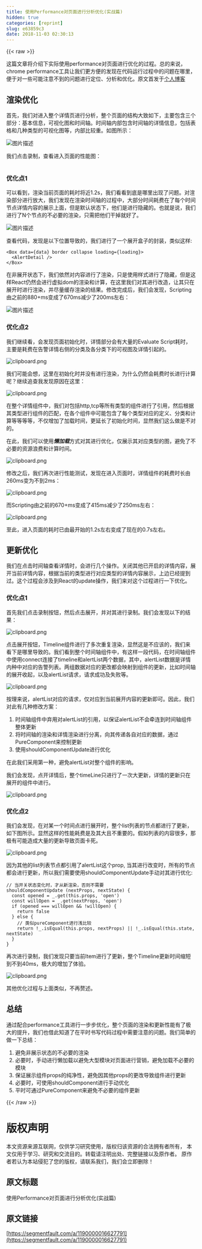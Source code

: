 ```yaml
---
title: 使用Performance对页面进行分析优化(实战篇)
hidden: true
categories: [reprint]
slug: e63859c3
date: 2018-11-03 02:30:13
---
```


{{< raw >}}
<p>&#x8FD9;&#x7BC7;&#x6587;&#x7AE0;&#x5C06;&#x4ECB;&#x7ECD;&#x4E0B;&#x5B9E;&#x9645;&#x4F7F;&#x7528;performance&#x5BF9;&#x9875;&#x9762;&#x8FDB;&#x884C;&#x4F18;&#x5316;&#x7684;&#x8FC7;&#x7A0B;&#x3002;&#x603B;&#x7684;&#x6765;&#x8BF4;&#xFF0C;chrome performance&#x5DE5;&#x5177;&#x8BA9;&#x6211;&#x4EEC;&#x66F4;&#x65B9;&#x4FBF;&#x7684;&#x53D1;&#x73B0;&#x5728;&#x4EE3;&#x7801;&#x8FD0;&#x884C;&#x8FC7;&#x7A0B;&#x4E2D;&#x7684;&#x95EE;&#x9898;&#x5728;&#x54EA;&#x91CC;&#xFF0C;&#x4FBF;&#x4E8E;&#x5BF9;&#x4E00;&#x4E9B;&#x53EF;&#x80FD;&#x6CE8;&#x610F;&#x4E0D;&#x5230;&#x7684;&#x95EE;&#x9898;&#x8FDB;&#x884C;&#x5B9A;&#x4F4D;&#x3001;&#x5206;&#x6790;&#x548C;&#x4F18;&#x5316;&#x3002;&#x539F;&#x6587;&#x9996;&#x53D1;&#x4E8E;<a href="http://callmedadaxin.github.io/2018/10/09/optimize-react-app-with-chrome-performance/" rel="nofollow noreferrer" target="_blank">&#x4E2A;&#x4EBA;&#x535A;&#x5BA2;</a></p><h2 id="articleHeader0">&#x6E32;&#x67D3;&#x4F18;&#x5316;</h2><p>&#x9996;&#x5148;&#xFF0C;&#x6211;&#x4EEC;&#x5BF9;&#x8FDB;&#x5165;&#x6574;&#x4E2A;&#x8BE6;&#x60C5;&#x9875;&#x8FDB;&#x884C;&#x5206;&#x6790;&#xFF0C;&#x6574;&#x4E2A;&#x9875;&#x9762;&#x7684;&#x7ED3;&#x6784;&#x5927;&#x81F4;&#x5982;&#x4E0B;&#xFF0C;&#x4E3B;&#x8981;&#x5305;&#x542B;&#x4E09;&#x4E2A;&#x90E8;&#x5206;&#xFF1A;&#x57FA;&#x672C;&#x4FE1;&#x606F;&#xFF0C;&#x53EF;&#x89C6;&#x5316;&#x56FE;&#x548C;&#x65F6;&#x95F4;&#x8F74;&#x3002;&#x65F6;&#x95F4;&#x8F74;&#x5185;&#x90E8;&#x5305;&#x542B;&#x65F6;&#x95F4;&#x8F74;&#x7684;&#x8BE6;&#x60C5;&#x4FE1;&#x606F;&#xFF0C;&#x5305;&#x62EC;&#x8868;&#x683C;&#x548C;&#x51E0;&#x79CD;&#x7C7B;&#x578B;&#x7684;&#x53EF;&#x89C6;&#x5316;&#x56FE;&#x7B49;&#xFF0C;&#x5185;&#x90E8;&#x6BD4;&#x8F83;&#x91CD;&#x3002;&#x5982;&#x56FE;&#x6240;&#x793A;&#xFF1A;</p><p><span class="img-wrap"><img data-src="/img/bVbhVNi?w=1832&amp;h=896" src="https://static.alili.tech/img/bVbhVNi?w=1832&amp;h=896" alt="&#x56FE;&#x7247;&#x63CF;&#x8FF0;" title="&#x56FE;&#x7247;&#x63CF;&#x8FF0;" style="cursor:pointer;display:inline"></span></p><p>&#x6211;&#x4EEC;&#x70B9;&#x51FB;&#x5F55;&#x5236;&#xFF0C;&#x67E5;&#x770B;&#x8FDB;&#x5165;&#x9875;&#x9762;&#x7684;&#x6027;&#x80FD;&#x56FE;&#xFF1A;</p><p><span class="img-wrap"><img data-src="/img/bVbhVNg?w=350&amp;h=165" src="https://static.alili.tech/img/bVbhVNg?w=350&amp;h=165" alt="" title="" style="cursor:pointer;display:inline"></span></p><h3 id="articleHeader1">&#x4F18;&#x5316;&#x70B9;1</h3><p>&#x53EF;&#x4EE5;&#x770B;&#x5230;&#xFF0C;&#x6E32;&#x67D3;&#x5F53;&#x524D;&#x9875;&#x9762;&#x7684;&#x8017;&#x65F6;&#x5C06;&#x8FD1;1.2s&#xFF0C;&#x6211;&#x4EEC;&#x770B;&#x770B;&#x5230;&#x5E95;&#x662F;&#x54EA;&#x91CC;&#x51FA;&#x73B0;&#x4E86;&#x95EE;&#x9898;&#x3002;&#x5BF9;&#x6E32;&#x67D3;&#x90E8;&#x5206;&#x8FDB;&#x884C;&#x653E;&#x5927;&#xFF0C;&#x6211;&#x4EEC;&#x53D1;&#x73B0;&#x5728;&#x6E32;&#x67D3;&#x65F6;&#x95F4;&#x8F74;&#x7684;&#x8FC7;&#x7A0B;&#x4E2D;&#xFF0C;&#x5927;&#x90E8;&#x5206;&#x65F6;&#x95F4;&#x8017;&#x8D39;&#x5728;&#x4E86;&#x6BCF;&#x4E2A;&#x65F6;&#x95F4;&#x8282;&#x70B9;&#x8BE6;&#x60C5;&#x5185;&#x5BB9;&#x7684;&#x5C55;&#x793A;&#x4E0A;&#x9762;&#xFF0C;&#x4F46;&#x662F;&#x9ED8;&#x8BA4;&#x72B6;&#x6001;&#x4E0B;&#xFF0C;&#x4ED6;&#x4EEC;&#x662F;&#x8FDB;&#x884C;&#x9690;&#x85CF;&#x7684;&#x3002;&#x4E5F;&#x5C31;&#x662F;&#x8BF4;&#xFF0C;&#x6211;&#x4EEC;&#x8FDB;&#x884C;&#x4E86;N&#x4E2A;&#x8282;&#x70B9;&#x7684;&#x4E0D;&#x5FC5;&#x8981;&#x7684;&#x6E32;&#x67D3;&#xFF0C;&#x53EA;&#x9700;&#x628A;&#x4ED6;&#x4EEC;&#x5E72;&#x6389;&#x5C31;&#x597D;&#x4E86;&#x3002;</p><p><span class="img-wrap"><img data-src="/img/bVbhVNy?w=1241&amp;h=252" src="https://static.alili.tech/img/bVbhVNy?w=1241&amp;h=252" alt="&#x56FE;&#x7247;&#x63CF;&#x8FF0;" title="&#x56FE;&#x7247;&#x63CF;&#x8FF0;" style="cursor:pointer;display:inline"></span></p><p>&#x67E5;&#x770B;&#x4EE3;&#x7801;&#xFF0C;&#x53D1;&#x73B0;&#x662F;&#x4EE5;&#x4E0B;&#x4F4D;&#x7F6E;&#x5BFC;&#x81F4;&#x7684;&#xFF0C;&#x6211;&#x4EEC;&#x8FDB;&#x884C;&#x4E86;&#x4E00;&#x4E2A;&#x5C55;&#x5F00;&#x76D2;&#x5B50;&#x7684;&#x5C01;&#x88C5;&#xFF0C;&#x7C7B;&#x4F3C;&#x8FD9;&#x6837;:</p><div class="widget-codetool" style="display:none"><div class="widget-codetool--inner"><span class="selectCode code-tool" data-toggle="tooltip" data-placement="top" title="" data-original-title="&#x5168;&#x9009;"></span> <span type="button" class="copyCode code-tool" data-toggle="tooltip" data-placement="top" data-clipboard-text="&lt;Box data={data} border collapse loading={loading}&gt;
  &lt;AlertDetail /&gt;
&lt;/Box&gt;" title="" data-original-title="&#x590D;&#x5236;"></span> <span type="button" class="saveToNote code-tool" data-toggle="tooltip" data-placement="top" title="" data-original-title="&#x653E;&#x8FDB;&#x7B14;&#x8BB0;"></span></div></div><pre class="javascript hljs"><code class="js">&lt;Box data={data} border collapse loading={loading}&gt;
  <span class="xml"><span class="hljs-tag">&lt;<span class="hljs-name">AlertDetail</span> /&gt;</span>
<span class="hljs-tag">&lt;/<span class="hljs-name">Box</span>&gt;</span></span></code></pre><p>&#x5728;&#x975E;&#x5C55;&#x5F00;&#x72B6;&#x6001;&#x4E0B;&#xFF0C;&#x6211;&#x4EEC;&#x4F9D;&#x7136;&#x5BF9;&#x5185;&#x5BB9;&#x8FDB;&#x884C;&#x4E86;&#x6E32;&#x67D3;&#xFF0C;&#x53EA;&#x662F;&#x4F7F;&#x7528;&#x6837;&#x5F0F;&#x8FDB;&#x884C;&#x4E86;&#x9690;&#x85CF;&#xFF0C;&#x4F46;&#x662F;&#x8FD9;&#x6837;React&#x4ECD;&#x7136;&#x4F1A;&#x8FDB;&#x884C;&#x865A;&#x62DF;dom&#x7684;&#x6E32;&#x67D3;&#x548C;&#x8BA1;&#x7B97;&#xFF0C;&#x5728;&#x8FD9;&#x91CC;&#x6211;&#x4EEC;&#x5BF9;&#x5176;&#x8FDB;&#x884C;&#x6539;&#x9020;&#xFF0C;&#x8BA9;&#x5176;&#x53EA;&#x5728;&#x5C55;&#x5F00;&#x65F6;&#x8FDB;&#x884C;&#x6E32;&#x67D3;&#xFF0C;&#x5E76;&#x5C3D;&#x91CF;&#x7F13;&#x5B58;&#x6E32;&#x67D3;&#x7684;&#x7ED3;&#x679C;&#x3002;&#x4FEE;&#x6539;&#x5B8C;&#x6210;&#x540E;&#xFF0C;&#x6211;&#x4EEC;&#x4F1A;&#x53D1;&#x73B0;&#xFF0C;Scripting&#x7531;&#x4E4B;&#x524D;&#x7684;880+ms&#x53D8;&#x6210;&#x4E86;670ms&#x51CF;&#x5C11;&#x4E86;200ms&#x5DE6;&#x53F3;&#xFF1A;</p><p><span class="img-wrap"><img data-src="/img/bVbhVNB?w=348&amp;h=165" src="https://static.alili.tech/img/bVbhVNB?w=348&amp;h=165" alt="&#x56FE;&#x7247;&#x63CF;&#x8FF0;" title="&#x56FE;&#x7247;&#x63CF;&#x8FF0;" style="cursor:pointer;display:inline"></span></p><h3 id="articleHeader2">&#x4F18;&#x5316;&#x70B9;2</h3><p>&#x6211;&#x4EEC;&#x7EE7;&#x7EED;&#x770B;&#xFF0C;&#x4F1A;&#x53D1;&#x73B0;&#x9875;&#x9762;&#x521D;&#x59CB;&#x5316;&#x65F6;&#xFF0C;&#x8BE6;&#x60C5;&#x90E8;&#x5206;&#x4F1A;&#x6709;&#x5927;&#x91CF;&#x7684;Evaluate Script&#x8017;&#x65F6;&#xFF0C;&#x4E3B;&#x8981;&#x662F;&#x8017;&#x8D39;&#x5728;&#x544A;&#x8B66;&#x8BE6;&#x60C5;&#x53F3;&#x4FA7;&#x7684;&#x5206;&#x7C7B;&#x53CA;&#x5404;&#x5206;&#x7C7B;&#x4E0B;&#x7684;&#x53EF;&#x89C6;&#x56FE;&#x53CA;&#x8BE6;&#x60C5;&#x5F15;&#x8D77;&#x7684;&#x3002;</p><p><span class="img-wrap"><img data-src="/img/bVbhVND?w=669&amp;h=336" src="https://static.alili.tech/img/bVbhVND?w=669&amp;h=336" alt="clipboard.png" title="clipboard.png" style="cursor:pointer"></span></p><p>&#x6211;&#x4EEC;&#x53EF;&#x80FD;&#x4F1A;&#x60F3;&#xFF0C;&#x8FD9;&#x91CC;&#x5728;&#x521D;&#x59CB;&#x5316;&#x65F6;&#x5E76;&#x6CA1;&#x6709;&#x8FDB;&#x884C;&#x6E32;&#x67D3;&#xFF0C;&#x4E3A;&#x4EC0;&#x4E48;&#x4ECD;&#x7136;&#x4F1A;&#x8017;&#x8D39;&#x65F6;&#x957F;&#x8FDB;&#x884C;&#x8BA1;&#x7B97;&#x5462;&#xFF1F;&#x7EE7;&#x7EED;&#x8FFD;&#x67E5;&#x6211;&#x53D1;&#x73B0;&#x539F;&#x56E0;&#x5728;&#x8FD9;&#x91CC;&#xFF1A;</p><p><span class="img-wrap"><img data-src="/img/bVbhVNE?w=844&amp;h=792" src="https://static.alili.tech/img/bVbhVNE?w=844&amp;h=792" alt="clipboard.png" title="clipboard.png" style="cursor:pointer;display:inline"></span></p><p>&#x5728;&#x6574;&#x4E2A;&#x8BE6;&#x60C5;&#x7EC4;&#x4EF6;&#x4E2D;&#xFF0C;&#x6211;&#x4EEC;&#x5BF9;&#x5305;&#x62EC;http,tcp&#x7B49;&#x6240;&#x6709;&#x7C7B;&#x578B;&#x7684;&#x7EC4;&#x4EF6;&#x8FDB;&#x884C;&#x4E86;&#x5F15;&#x7528;&#xFF0C;&#x7136;&#x540E;&#x6839;&#x636E;&#x5176;&#x7C7B;&#x578B;&#x8FDB;&#x884C;&#x7EC4;&#x4EF6;&#x7684;&#x5339;&#x914D;&#xFF0C;&#x5728;&#x5404;&#x4E2A;&#x7EC4;&#x4EF6;&#x4E2D;&#x53EF;&#x80FD;&#x5305;&#x542B;&#x4E86;&#x6BCF;&#x4E2A;&#x7C7B;&#x578B;&#x5BF9;&#x5E94;&#x7684;&#x5B9A;&#x4E49;&#x3001;&#x5206;&#x7C7B;&#x548C;&#x8BA1;&#x7B97;&#x7B49;&#x7B49;&#x7B49;&#x7B49;&#xFF0C;&#x4E0D;&#x4EC5;&#x589E;&#x52A0;&#x4E86;&#x52A0;&#x8F7D;&#x65F6;&#x95F4;&#xFF0C;&#x66F4;&#x5EF6;&#x957F;&#x4E86;&#x521D;&#x59CB;&#x5316;&#x65F6;&#x95F4;&#xFF0C;&#x663E;&#x7136;&#x6211;&#x4EEC;&#x8FD9;&#x4E48;&#x505A;&#x662F;&#x4E0D;&#x5BF9;&#x7684;&#x3002;</p><p>&#x5728;&#x6B64;&#xFF0C;&#x6211;&#x4EEC;&#x53EF;&#x4EE5;&#x4F7F;&#x7528;<strong><em>&#x61D2;&#x52A0;&#x8F7D;</em></strong>&#x65B9;&#x5F0F;&#x5BF9;&#x5176;&#x8FDB;&#x884C;&#x4F18;&#x5316;&#xFF0C;&#x4EC5;&#x5C55;&#x793A;&#x5176;&#x5BF9;&#x5E94;&#x7C7B;&#x578B;&#x7684;&#x56FE;&#xFF0C;&#x907F;&#x514D;&#x4E86;&#x4E0D;&#x5FC5;&#x8981;&#x7684;&#x8D44;&#x6E90;&#x6D6A;&#x8D39;&#x548C;&#x8BA1;&#x7B97;&#x65F6;&#x95F4;&#x3002;</p><p><span class="img-wrap"><img data-src="/img/bVbhVNG?w=972&amp;h=776" src="https://static.alili.tech/img/bVbhVNG?w=972&amp;h=776" alt="clipboard.png" title="clipboard.png" style="cursor:pointer;display:inline"></span></p><p>&#x4FEE;&#x6539;&#x4E4B;&#x540E;&#xFF0C;&#x6211;&#x4EEC;&#x518D;&#x6B21;&#x8FDB;&#x884C;&#x6027;&#x80FD;&#x6D4B;&#x8BD5;&#xFF0C;&#x53D1;&#x73B0;&#x5728;&#x8FDB;&#x5165;&#x9875;&#x9762;&#x65F6;&#xFF0C;&#x8BE6;&#x60C5;&#x7EC4;&#x4EF6;&#x7684;&#x8017;&#x8D39;&#x65F6;&#x957F;&#x7531;260ms&#x53D8;&#x4E3A;&#x4E0D;&#x5230;2ms&#xFF1A;</p><p><span class="img-wrap"><img data-src="/img/bVbhVNL?w=666&amp;h=138" src="https://static.alili.tech/img/bVbhVNL?w=666&amp;h=138" alt="clipboard.png" title="clipboard.png" style="cursor:pointer;display:inline"></span></p><p>&#x800C;Scripting&#x7531;&#x4E4B;&#x524D;&#x7684;670+ms&#x53D8;&#x6210;&#x4E86;415ms&#x51CF;&#x5C11;&#x4E86;250ms&#x5DE6;&#x53F3;&#xFF1A;</p><p><span class="img-wrap"><img data-src="/img/bVbhVNN?w=353&amp;h=161" src="https://static.alili.tech/img/bVbhVNN?w=353&amp;h=161" alt="clipboard.png" title="clipboard.png" style="cursor:pointer;display:inline"></span></p><p>&#x81F3;&#x6B64;&#xFF0C;&#x8FDB;&#x5165;&#x9875;&#x9762;&#x7684;&#x8017;&#x65F6;&#x5DF2;&#x7531;&#x6700;&#x5F00;&#x59CB;&#x7684;1.2s&#x5DE6;&#x53F3;&#x53D8;&#x6210;&#x4E86;&#x73B0;&#x5728;&#x7684;0.7s&#x5DE6;&#x53F3;&#x3002;</p><h2 id="articleHeader3">&#x66F4;&#x65B0;&#x4F18;&#x5316;</h2><p>&#x6211;&#x4EEC;&#x5728;&#x70B9;&#x51FB;&#x65F6;&#x95F4;&#x8F74;&#x67E5;&#x770B;&#x8BE6;&#x60C5;&#x65F6;&#xFF0C;&#x4F1A;&#x8FDB;&#x884C;&#x51E0;&#x4E2A;&#x64CD;&#x4F5C;&#x3002;&#x5173;&#x95ED;&#x5176;&#x4ED6;&#x5DF2;&#x5F00;&#x542F;&#x7684;&#x8BE6;&#x60C5;&#x5185;&#x5BB9;&#xFF0C;&#x5C55;&#x5F00;&#x5F53;&#x524D;&#x8BE6;&#x60C5;&#x5185;&#x5BB9;&#xFF0C;&#x6839;&#x636E;&#x5F53;&#x524D;&#x7684;&#x7C7B;&#x578B;&#x8FDB;&#x884C;&#x5BF9;&#x5E94;&#x7C7B;&#x578B;&#x7684;&#x8BE6;&#x60C5;&#x5185;&#x5BB9;&#x5C55;&#x793A;&#xFF0C;&#x4E0A;&#x8FB9;&#x5DF2;&#x7ECF;&#x63D0;&#x5230;&#x8FC7;&#x3002;&#x8FD9;&#x4E2A;&#x8FC7;&#x7A0B;&#x4F1A;&#x6D89;&#x53CA;&#x5230;React&#x7684;update&#x64CD;&#x4F5C;&#xFF0C;&#x6211;&#x4EEC;&#x6765;&#x5BF9;&#x8FD9;&#x4E2A;&#x8FC7;&#x7A0B;&#x8FDB;&#x884C;&#x4E00;&#x4E0B;&#x4F18;&#x5316;&#x3002;</p><h3 id="articleHeader4">&#x4F18;&#x5316;&#x70B9;1</h3><p>&#x9996;&#x5148;&#x6211;&#x4EEC;&#x70B9;&#x51FB;&#x5F55;&#x5236;&#x6309;&#x94AE;&#xFF0C;&#x7136;&#x540E;&#x70B9;&#x51FB;&#x5C55;&#x5F00;&#xFF0C;&#x5E76;&#x5BF9;&#x5176;&#x8FDB;&#x884C;&#x5F55;&#x5236;&#x3002;&#x6211;&#x4EEC;&#x4F1A;&#x53D1;&#x73B0;&#x4EE5;&#x4E0B;&#x7684;&#x7ED3;&#x679C;&#xFF1A;</p><p><span class="img-wrap"><img data-src="/img/bVbhVNO?w=990&amp;h=311" src="https://static.alili.tech/img/bVbhVNO?w=990&amp;h=311" alt="clipboard.png" title="clipboard.png" style="cursor:pointer;display:inline"></span></p><p>&#x70B9;&#x51FB;&#x5C55;&#x5F00;&#x6309;&#x94AE;&#xFF0C;Timeline&#x7EC4;&#x4EF6;&#x8FDB;&#x884C;&#x4E86;&#x591A;&#x6B21;&#x91CD;&#x590D;&#x6E32;&#x67D3;&#xFF0C;&#x663E;&#x7136;&#x8FD9;&#x662F;&#x4E0D;&#x5E94;&#x8BE5;&#x7684;&#xFF0C;&#x6211;&#x4EEC;&#x6765;&#x770B;&#x4E0B;&#x662F;&#x54EA;&#x91CC;&#x5BFC;&#x81F4;&#x7684;&#x3002;&#x6211;&#x4EEC;&#x770B;&#x5230;&#x6574;&#x4E2A;&#x65F6;&#x95F4;&#x8F74;&#x7EC4;&#x4EF6;&#x4E2D;&#xFF0C;&#x6709;&#x8FD9;&#x6837;&#x4E00;&#x6BB5;&#x4EE3;&#x7801;&#xFF0C;&#x5728;&#x65F6;&#x95F4;&#x8F74;&#x7EC4;&#x4EF6;&#x4E2D;&#x4F7F;&#x7528;connect&#x8FDE;&#x63A5;&#x4E86;timeline&#x548C;alertList&#x4E24;&#x4E2A;&#x6570;&#x636E;&#xFF0C;&#x5176;&#x4E2D;&#xFF0C;alertList&#x6570;&#x636E;&#x662F;&#x8BE6;&#x60C5;&#x5185;&#x79CD;&#x4E2D;&#x5BF9;&#x5E94;&#x7684;&#x544A;&#x8B66;&#x5217;&#x8868;&#x3002;&#x4E24;&#x7EC4;&#x6570;&#x636E;&#x5BF9;&#x5E94;&#x7684;&#x66F4;&#x6539;&#x90FD;&#x4F1A;&#x6620;&#x5C04;&#x5230;&#x7EC4;&#x4EF6;&#x7684;&#x66F4;&#x65B0;&#xFF0C;&#x6BD4;&#x5982;&#x65F6;&#x95F4;&#x8F74;&#x7684;&#x5C55;&#x5F00;&#x6536;&#x8D77;&#xFF0C;&#x4EE5;&#x53CA;alertList&#x8BF7;&#x6C42;&#xFF0C;&#x8BF7;&#x6C42;&#x6210;&#x529F;&#x53CA;&#x5931;&#x8D25;&#x7B49;&#x3002;</p><p><span class="img-wrap"><img data-src="/img/bVbhVNS?w=1042&amp;h=410" src="https://static.alili.tech/img/bVbhVNS?w=1042&amp;h=410" alt="clipboard.png" title="clipboard.png" style="cursor:pointer;display:inline"></span></p><p>&#x6309;&#x7406;&#x6765;&#x8BF4;&#xFF0C;alertList&#x5BF9;&#x5E94;&#x7684;&#x8BF7;&#x6C42;&#xFF0C;&#x4EC5;&#x5BF9;&#x5E94;&#x5230;&#x5F53;&#x524D;&#x5C55;&#x5F00;&#x5185;&#x5BB9;&#x7684;&#x66F4;&#x65B0;&#x5373;&#x53EF;&#x3002;&#x56E0;&#x6B64;&#xFF0C;&#x6211;&#x4EEC;&#x5BF9;&#x6B64;&#x6709;&#x51E0;&#x79CD;&#x4FEE;&#x6539;&#x65B9;&#x6848;&#xFF1A;</p><ol><li>&#x65F6;&#x95F4;&#x8F74;&#x7EC4;&#x4EF6;&#x4E2D;&#x5F03;&#x7528;&#x5BF9;alertList&#x7684;&#x5F15;&#x7528;&#xFF0C;&#x4EE5;&#x4FDD;&#x8BC1;alertList&#x4E0D;&#x4F1A;&#x7275;&#x8FDE;&#x5230;&#x65F6;&#x95F4;&#x8F74;&#x7EC4;&#x4EF6;&#x6574;&#x4F53;&#x66F4;&#x65B0;</li><li>&#x5C06;&#x65F6;&#x95F4;&#x8F74;&#x7684;&#x6E32;&#x67D3;&#x548C;&#x8BE6;&#x60C5;&#x6E32;&#x67D3;&#x8FDB;&#x884C;&#x5206;&#x79BB;&#xFF0C;&#x5411;&#x5176;&#x4F20;&#x9012;&#x5404;&#x81EA;&#x5BF9;&#x5E94;&#x7684;&#x6570;&#x636E;&#xFF0C;&#x901A;&#x8FC7;PureComponent&#x6765;&#x63A7;&#x5236;&#x66F4;&#x65B0;</li><li>&#x4F7F;&#x7528;shouldComponentUpdate&#x8FDB;&#x884C;&#x4F18;&#x5316;</li></ol><p>&#x5728;&#x6B64;&#x6211;&#x4EEC;&#x91C7;&#x7528;&#x7B2C;&#x4E00;&#x79CD;&#xFF0C;&#x907F;&#x514D;alertList&#x5BF9;&#x6574;&#x4E2A;&#x7EC4;&#x4EF6;&#x7684;&#x5F71;&#x54CD;&#x3002;</p><p>&#x6211;&#x4EEC;&#x4F1A;&#x53D1;&#x73B0;&#xFF0C;&#x70B9;&#x5F00;&#x8BE6;&#x60C5;&#x540E;&#xFF0C;&#x6574;&#x4E2A;timeLine&#x53EA;&#x8FDB;&#x884C;&#x4E86;&#x4E00;&#x6B21;&#x5927;&#x66F4;&#x65B0;&#xFF0C;&#x8BE6;&#x60C5;&#x7684;&#x66F4;&#x65B0;&#x53EA;&#x5728;&#x5C55;&#x5F00;&#x7684;&#x7EC4;&#x4EF6;&#x4E2D;&#x8FDB;&#x884C;&#x3002;</p><p><span class="img-wrap"><img data-src="/img/bVbhVNW?w=729&amp;h=379" src="https://static.alili.tech/img/bVbhVNW?w=729&amp;h=379" alt="clipboard.png" title="clipboard.png" style="cursor:pointer"></span></p><h3 id="articleHeader5">&#x4F18;&#x5316;&#x70B9;2</h3><p>&#x6211;&#x4EEC;&#x4F1A;&#x53D1;&#x73B0;&#xFF0C;&#x5728;&#x5BF9;&#x67D0;&#x4E00;&#x4E2A;&#x65F6;&#x95F4;&#x70B9;&#x8FDB;&#x884C;&#x5C55;&#x5F00;&#x65F6;&#xFF0C;&#x6574;&#x4E2A;list&#x5217;&#x8868;&#x7684;&#x8282;&#x70B9;&#x90FD;&#x8FDB;&#x884C;&#x4E86;&#x66F4;&#x65B0;&#xFF0C;&#x5982;&#x4E0B;&#x56FE;&#x6240;&#x793A;&#x3002;&#x663E;&#x7136;&#x8FD9;&#x6837;&#x7684;&#x6027;&#x80FD;&#x8017;&#x8D39;&#x662F;&#x53CA;&#x5176;&#x5927;&#x4E14;&#x4E0D;&#x91CD;&#x8981;&#x7684;&#x3002;&#x5047;&#x5982;&#x5217;&#x8868;&#x7684;&#x5185;&#x5BB9;&#x5F88;&#x591A;&#xFF0C;&#x90A3;&#x6781;&#x6709;&#x53EF;&#x80FD;&#x9020;&#x6210;&#x5927;&#x91CF;&#x7684;&#x66F4;&#x65B0;&#x5BFC;&#x81F4;&#x9875;&#x9762;&#x5361;&#x6B7B;&#x3002;</p><p><span class="img-wrap"><img data-src="/img/bVbhVNY?w=1059&amp;h=371" src="https://static.alili.tech/img/bVbhVNY?w=1059&amp;h=371" alt="clipboard.png" title="clipboard.png" style="cursor:pointer;display:inline"></span></p><p>&#x56E0;&#x4E3A;&#x5176;&#x4ED6;&#x7684;list&#x5217;&#x8868;&#x8282;&#x70B9;&#x90FD;&#x5F15;&#x7528;&#x4E86;alertList&#x8FD9;&#x4E2A;prop, &#x5F53;&#x5176;&#x8FDB;&#x884C;&#x6539;&#x53D8;&#x65F6;&#xFF0C;&#x6240;&#x6709;&#x7684;&#x8282;&#x70B9;&#x90FD;&#x4F1A;&#x8FDB;&#x884C;&#x66F4;&#x65B0;&#xFF0C;&#x6240;&#x4EE5;&#x6211;&#x4EEC;&#x9700;&#x8981;&#x4F7F;&#x7528;shouldComponentUpdate&#x624B;&#x52A8;&#x5BF9;&#x5176;&#x8FDB;&#x884C;&#x4F18;&#x5316;:</p><div class="widget-codetool" style="display:none"><div class="widget-codetool--inner"><span class="selectCode code-tool" data-toggle="tooltip" data-placement="top" title="" data-original-title="&#x5168;&#x9009;"></span> <span type="button" class="copyCode code-tool" data-toggle="tooltip" data-placement="top" data-clipboard-text="// &#x5F53;&#x5F00;&#x5173;&#x72B6;&#x6001;&#x53D8;&#x5316;&#x65F6;&#xFF0C;&#x624D;&#x4ECE;&#x65B0;&#x6E32;&#x67D3;&#xFF0C;&#x5426;&#x5219;&#x4E0D;&#x9700;&#x8981;
shouldComponentUpdate (nextProps, nextState) {
  const opened = _.get(this.props, &apos;open&apos;)
  const willOpen = _.get(nextProps, &apos;open&apos;)
  if (opened === willOpen &amp;&amp; !willOpen) {
    return false
  } else {
    // &#x7C7B;&#x4F3C;pureComponent&#x8FDB;&#x884C;&#x6D45;&#x6BD4;&#x8F83;
    return !_.isEqual(this.props, nextProps) || !_.isEqual(this.state, nextState)
  }
}" title="" data-original-title="&#x590D;&#x5236;"></span> <span type="button" class="saveToNote code-tool" data-toggle="tooltip" data-placement="top" title="" data-original-title="&#x653E;&#x8FDB;&#x7B14;&#x8BB0;"></span></div></div><pre class="javascript hljs"><code class="js"><span class="hljs-comment">// &#x5F53;&#x5F00;&#x5173;&#x72B6;&#x6001;&#x53D8;&#x5316;&#x65F6;&#xFF0C;&#x624D;&#x4ECE;&#x65B0;&#x6E32;&#x67D3;&#xFF0C;&#x5426;&#x5219;&#x4E0D;&#x9700;&#x8981;</span>
shouldComponentUpdate (nextProps, nextState) {
  <span class="hljs-keyword">const</span> opened = _.get(<span class="hljs-keyword">this</span>.props, <span class="hljs-string">&apos;open&apos;</span>)
  <span class="hljs-keyword">const</span> willOpen = _.get(nextProps, <span class="hljs-string">&apos;open&apos;</span>)
  <span class="hljs-keyword">if</span> (opened === willOpen &amp;&amp; !willOpen) {
    <span class="hljs-keyword">return</span> <span class="hljs-literal">false</span>
  } <span class="hljs-keyword">else</span> {
    <span class="hljs-comment">// &#x7C7B;&#x4F3C;pureComponent&#x8FDB;&#x884C;&#x6D45;&#x6BD4;&#x8F83;</span>
    <span class="hljs-keyword">return</span> !_.isEqual(<span class="hljs-keyword">this</span>.props, nextProps) || !_.isEqual(<span class="hljs-keyword">this</span>.state, nextState)
  }
}</code></pre><p>&#x518D;&#x6B21;&#x8FDB;&#x884C;&#x5F55;&#x5236;&#xFF0C;&#x6211;&#x4EEC;&#x53D1;&#x73B0;&#x53EA;&#x8981;&#x5F53;&#x524D;Item&#x8FDB;&#x884C;&#x4E86;&#x66F4;&#x65B0;&#xFF0C;&#x6574;&#x4E2A;Timeline&#x66F4;&#x65B0;&#x65F6;&#x95F4;&#x7F29;&#x77ED;&#x5230;&#x4E0D;&#x5230;40ms&#xFF0C;&#x6781;&#x5927;&#x7684;&#x589E;&#x52A0;&#x4E86;&#x4F53;&#x9A8C;&#x3002;</p><p><span class="img-wrap"><img data-src="/img/bVbhVN3?w=946&amp;h=257" src="https://static.alili.tech/img/bVbhVN3?w=946&amp;h=257" alt="clipboard.png" title="clipboard.png" style="cursor:pointer;display:inline"></span></p><p>&#x5176;&#x4ED6;&#x4F18;&#x5316;&#x8FC7;&#x7A0B;&#x4E0E;&#x4E0A;&#x9762;&#x7C7B;&#x4F3C;&#xFF0C;&#x4E0D;&#x518D;&#x8D58;&#x8FF0;&#x3002;</p><h2 id="articleHeader6">&#x603B;&#x7ED3;</h2><p>&#x901A;&#x8FC7;&#x914D;&#x5408;performance&#x5DE5;&#x5177;&#x8FDB;&#x884C;&#x4E00;&#x6B65;&#x6B65;&#x4F18;&#x5316;&#xFF0C;&#x6574;&#x4E2A;&#x9875;&#x9762;&#x7684;&#x6E32;&#x67D3;&#x548C;&#x66F4;&#x65B0;&#x6027;&#x80FD;&#x6709;&#x4E86;&#x6781;&#x5927;&#x7684;&#x63D0;&#x5347;&#xFF0C;&#x6211;&#x4EEC;&#x4E5F;&#x501F;&#x6B64;&#x77E5;&#x9053;&#x4E86;&#x5728;&#x5E73;&#x65F6;&#x4E66;&#x5199;&#x4EE3;&#x7801;&#x8FC7;&#x7A0B;&#x4E2D;&#x9700;&#x8981;&#x6CE8;&#x610F;&#x7684;&#x95EE;&#x9898;&#x3002;&#x6211;&#x4EEC;&#x7B80;&#x5355;&#x7684;&#x505A;&#x4E00;&#x4E0B;&#x603B;&#x7ED3;&#xFF1A;</p><ol><li>&#x907F;&#x514D;&#x975E;&#x5C55;&#x793A;&#x72B6;&#x6001;&#x7684;&#x4E0D;&#x5FC5;&#x8981;&#x7684;&#x6E32;&#x67D3;</li><li>&#x5FC5;&#x8981;&#x65F6;&#xFF0C;&#x624B;&#x52A8;&#x8FDB;&#x884C;&#x61D2;&#x52A0;&#x8F7D;&#x4EE5;&#x907F;&#x514D;&#x5927;&#x578B;&#x6A21;&#x5757;&#x5BF9;&#x9875;&#x9762;&#x8FDB;&#x884C;&#x8425;&#x9500;&#xFF0C;&#x907F;&#x514D;&#x52A0;&#x8F7D;&#x4E0D;&#x5FC5;&#x8981;&#x7684;&#x6A21;&#x5757;</li><li>&#x4FDD;&#x8BC1;&#x5C55;&#x793A;&#x7EC4;&#x4EF6;props&#x7684;&#x7EAF;&#x51C0;&#x6027;&#xFF0C;&#x907F;&#x514D;&#x56E0;&#x5176;&#x4ED6;props&#x7684;&#x66F4;&#x6539;&#x5BFC;&#x81F4;&#x7EC4;&#x4EF6;&#x8FDB;&#x884C;&#x66F4;&#x65B0;</li><li>&#x5FC5;&#x8981;&#x65F6;&#xFF0C;&#x53EF;&#x4F7F;&#x7528;shouldComponent&#x8FDB;&#x884C;&#x624B;&#x52A8;&#x4F18;&#x5316;</li><li>&#x5E73;&#x65F6;&#x53EF;&#x901A;&#x8FC7;PureComponent&#x6765;&#x907F;&#x514D;&#x4E0D;&#x5FC5;&#x8981;&#x7684;&#x7EC4;&#x4EF6;&#x66F4;&#x65B0;</li></ol>
{{< /raw >}}

# 版权声明
本文资源来源互联网，仅供学习研究使用，版权归该资源的合法拥有者所有，
本文仅用于学习、研究和交流目的。转载请注明出处、完整链接以及原作者。
原作者若认为本站侵犯了您的版权，请联系我们，我们会立即删除！

## 原文标题
使用Performance对页面进行分析优化(实战篇)

## 原文链接
[https://segmentfault.com/a/1190000016627791](https://segmentfault.com/a/1190000016627791)

